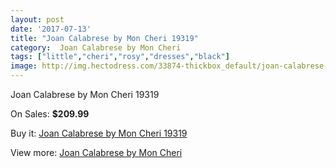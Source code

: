 ```yaml
---
layout: post
date: '2017-07-13'
title: "Joan Calabrese by Mon Cheri 19319"
category:  Joan Calabrese by Mon Cheri
tags: ["little","cheri","rosy","dresses","black"]
image: http://img.hectodress.com/33874-thickbox_default/joan-calabrese-by-mon-cheri-19319.jpg
---
```

Joan Calabrese by Mon Cheri 19319

On Sales: **$209.99**
<a href="https://www.hectodress.com/-joan-calabrese-by-mon-cheri/15662-joan-calabrese-by-mon-cheri-19319.html"><amp-img layout="responsive" width="600" height="600" src="//img.hectodress.com/33874-thickbox_default/joan-calabrese-by-mon-cheri-19319.jpg" alt="Joan Calabrese by Mon Cheri 19319 0" /></a>

Buy it: [Joan Calabrese by Mon Cheri 19319](https://www.hectodress.com/-joan-calabrese-by-mon-cheri/15662-joan-calabrese-by-mon-cheri-19319.html "Joan Calabrese by Mon Cheri 19319")

View more: [ Joan Calabrese by Mon Cheri](https://www.hectodress.com/285--joan-calabrese-by-mon-cheri " Joan Calabrese by Mon Cheri")